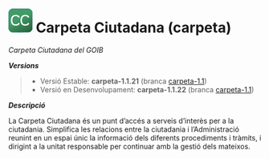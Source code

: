 # ![Logo](https://github.com/GovernIB/maven/raw/binaris/carpeta/icon.png) Carpeta Ciutadana (carpeta)
*Carpeta Ciutadana del GOIB*

***Versions***
> - Versió Estable: __carpeta-1.1.21__ (branca [carpeta-1.1](https://github.com/GovernIB/carpeta/tree/carpeta-1.1))
> - Versió en Desenvolupament: __carpeta-1.1.22__ (branca [carpeta-1.1](https://github.com/GovernIB/carpeta/tree/carpeta-1.1))

***Descripció***

La Carpeta Ciutadana és un punt d’accés a serveis d’interès per a la ciutadania. Simplifica les relacions entre la ciutadania i l’Administració reunint en un espai únic la informació dels diferents procediments i tràmits, i dirigint a la unitat responsable per continuar amb la gestió dels mateixos.
